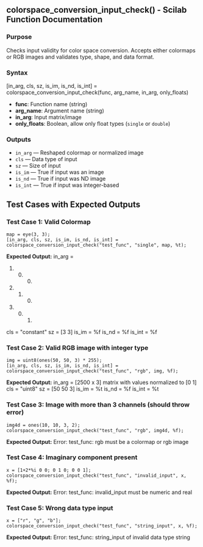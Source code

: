 
## colorspace_conversion_input_check() - Scilab Function Documentation

### Purpose
Checks input validity for color space conversion. Accepts either colormaps or RGB images and validates type, shape, and data format.

### Syntax

[in_arg, cls, sz, is_im, is_nd, is_int] = colorspace_conversion_input_check(func, arg_name, in_arg, only_floats)

- **func**: Function name (string)
- **arg_name**: Argument name (string)
- **in_arg**: Input matrix/image
- **only_floats**: Boolean, allow only float types (`single` or `double`)

### Outputs

- `in_arg` — Reshaped colormap or normalized image
- `cls` — Data type of input
- `sz` — Size of input
- `is_im` — True if input was an image
- `is_nd` — True if input was ND image
- `is_int` — True if input was integer-based

## Test Cases with Expected Outputs

### Test Case 1: Valid Colormap

    map = eye(3, 3);
    [in_arg, cls, sz, is_im, is_nd, is_int] = colorspace_conversion_input_check("test_func", "single", map, %t);
**Expected Output:**
in_arg =
   1.   0.   0.
   0.   1.   0.
   0.   0.   1.
cls    = "constant"
sz     = [3 3]
is_im  = %f
is_nd  = %f
is_int = %f


### Test Case 2: Valid RGB image with integer type

    img = uint8(ones(50, 50, 3) * 255);
    [in_arg, cls, sz, is_im, is_nd, is_int] = colorspace_conversion_input_check("test_func", "rgb", img, %f);
**Expected Output:**
in_arg = [2500 x 3] matrix with values normalized to [0 1]
cls    = "uint8"
sz     = [50 50 3]
is_im  = %t
is_nd  = %f
is_int = %t

### Test Case 3: Image with more than 3 channels (should throw error)

    img4d = ones(10, 10, 3, 2);
    colorspace_conversion_input_check("test_func", "rgb", img4d, %f);
**Expected Output:**
Error: test_func: rgb must be a colormap or rgb image

### Test Case 4: Imaginary component present

    x = [1+2*%i 0 0; 0 1 0; 0 0 1];
    colorspace_conversion_input_check("test_func", "invalid_input", x, %f);
**Expected Output:**
Error: test_func: invalid_input must be numeric and real


### Test Case 5: Wrong data type input
    x = ["r", "g", "b"];
    colorspace_conversion_input_check("test_func", "string_input", x, %f);
**Expected Output:**
Error: test_func: string_input of invalid data type string

